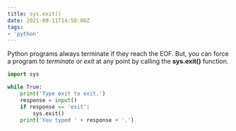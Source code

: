 ```yaml
---
title: sys.exit()
date: 2021-09-11T14:58:00Z
tags:
- 'python'
---
```


Python programs always terminate if they reach the EOF. But, you can force a
program to _terminate_ or _exit_ at any point by calling the **sys.exit()**
function.

```python
import sys

while True:
    print('Type exit to exit.')
    response = input()
    if response == 'exit':
        sys.exit()
    print('You typed ' + response + '.')
```
